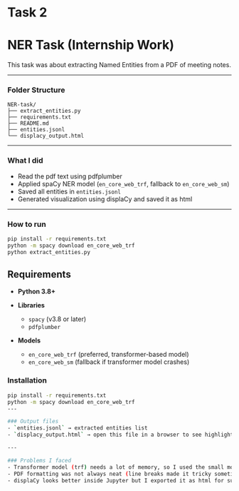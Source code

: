 # Task 2
# NER Task (Internship Work)

This task was about extracting Named Entities from a PDF of meeting notes.

---

### Folder Structure
```
NER-task/
├── extract_entities.py
├── requirements.txt
├── README.md
├── entities.jsonl
└── displacy_output.html
```

---

### What I did
- Read the pdf text using pdfplumber
- Applied spaCy NER model (`en_core_web_trf`, fallback to `en_core_web_sm`)
- Saved all entities in `entities.jsonl`
- Generated visualization using displaCy and saved it as html

---

### How to run
```bash
pip install -r requirements.txt
python -m spacy download en_core_web_trf
python extract_entities.py
```
## Requirements
- **Python 3.8+**

- **Libraries**
  - `spacy` (v3.8 or later)
  - `pdfplumber`

- **Models**
  - `en_core_web_trf` (preferred, transformer-based model)
  - `en_core_web_sm` (fallback if transformer model crashes)

### Installation
```bash
pip install -r requirements.txt
python -m spacy download en_core_web_trf
---

### Output files
- `entities.jsonl` → extracted entities list  
- `displacy_output.html` → open this file in a browser to see highlighted entities  

---

### Problems I faced
- Transformer model (trf) needs a lot of memory, so I used the small model (sm) when it crashed  
- PDF formatting was not always neat (line breaks made it tricky sometimes)  
- displaCy looks better inside Jupyter but I exported it as html for submission